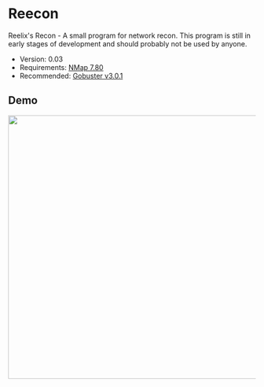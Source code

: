 # Reecon

Reelix's Recon - A small program for network recon. This program is still in early stages of development and should probably not be used by anyone.
- Version: 0.03
- Requirements: [NMap 7.80](https://nmap.org/download.html)
- Recommended: [Gobuster v3.0.1](https://github.com/OJ/gobuster)

Demo
----
<img src = "https://i.imgur.com/02IKYRq.png" width="763" height="536" />
